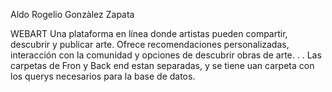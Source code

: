 Aldo Rogelio Gonzàlez Zapata 

WEBART
Una plataforma en línea donde artistas pueden compartir, descubrir y publicar arte. Ofrece recomendaciones personalizadas, interacción con la comunidad y opciones de descubrir obras de arte.
.
.
Las carpetas de Fron y Back end estan separadas, y se tiene uan carpeta con los querys necesarios para la base de datos.
